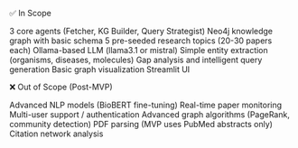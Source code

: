 ✅ In Scope

3 core agents (Fetcher, KG Builder, Query Strategist)
Neo4j knowledge graph with basic schema
5 pre-seeded research topics (20-30 papers each)
Ollama-based LLM (llama3.1 or mistral)
Simple entity extraction (organisms, diseases, molecules)
Gap analysis and intelligent query generation
Basic graph visualization
Streamlit UI

❌ Out of Scope (Post-MVP)

Advanced NLP models (BioBERT fine-tuning)
Real-time paper monitoring
Multi-user support / authentication
Advanced graph algorithms (PageRank, community detection)
PDF parsing (MVP uses PubMed abstracts only)
Citation network analysis
